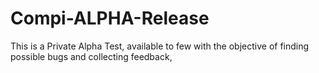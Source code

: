 # Compi-ALPHA-Release
This is a Private Alpha Test, available to few with the objective of finding possible bugs and collecting feedback,
